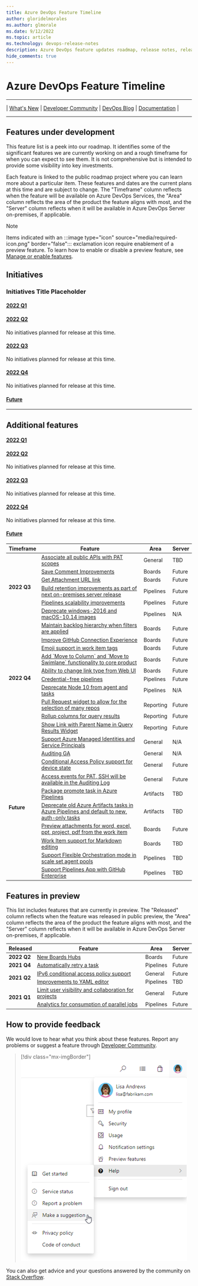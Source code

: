 ```yaml
---
title: Azure DevOps Feature Timeline
author: gloridelmorales
ms.author: glmorale
ms.date: 9/12/2022
ms.topic: article
ms.technology: devops-release-notes
description: Azure DevOps feature updates roadmap, release notes, release timeline, and server build numbers
hide_comments: true
---
```

# Azure DevOps Feature Timeline

---

\| <a href="https://aka.ms/azuredevops/releasenotes" target="blank">What's New</a>
\| <a href="https://developercommunity.visualstudio.com/spaces/21/index.html" target="blank">Developer Community</a>
\| <a href="https://devblogs.microsoft.com/devops/" target="blank">DevOps Blog</a>
\| <a href="/azure/devops/?view=azure-devops&preserve-view=true" target="blank">Documentation</a> \|

---

## Features under development

This feature list is a peek into our roadmap. It identifies some of the significant features we are currently working on and a rough timeframe for when you can expect to see them. It is not comprehensive but is intended to provide some visibility into key investments. 

Each feature is linked to the public roadmap project where you can learn more about a particular item. These features and dates are the current plans at this time and are subject to change. The "Timeframe" column reflects when the feature will be available on Azure DevOps Services, the "Area" column reflects the area of the product the feature aligns with most, and the "Server" column reflects when it will be available in Azure DevOps Server on-premises, if applicable.

> [!NOTE]   
> Items indicated with an :::image type="icon" source="media/required-icon.png" border="false"::: exclamation icon require enablement of a preview feature. To learn how to enable or disable a preview feature, see [Manage or enable features](/azure/devops/project/navigation/preview-features).  

## Initiatives
### Initiatives Title Placeholder
#### [**2022 Q1**](#tab/2022-q1)

#### [**2022 Q2**](#tab/2022-q2)
No initiatives planned for release at this time.   

#### [**2022 Q3**](#tab/2022-q3)
No initiatives planned for release at this time.   

#### [**2022 Q4**](#tab/2022-q4)
No initiatives planned for release at this time.   

#### [**Future**](#tab/future)

---
## Additional features
#### [**2022 Q1**](#tab/2022-q1)

#### [**2022 Q2**](#tab/2022-q2)
No initiatives planned for release at this time.   

#### [**2022 Q3**](#tab/2022-q3)
No initiatives planned for release at this time.   

#### [**2022 Q4**](#tab/2022-q4)
No initiatives planned for release at this time.   

#### [**Future**](#tab/future)


<table>
    <thead>
        <tr>
            <th>Timeframe</th>
            <th>Feature</th>
            <th>Area</th>
            <th>Server</th>
        </tr>
    </thead>
    <tbody>
<tr><td rowspan="6"><strong>2022 Q3</strong></td>
    <td><a href="https://dev.azure.com/mseng/AzureDevOpsRoadmap/_workitems/edit/1882954" data-raw-source="[Associate all public APIs with PAT scopes](https://dev.azure.com/mseng/AzureDevOpsRoadmap/_workitems/edit/1882954)">Associate all public APIs with PAT scopes</a></td><td>General</td><td>TBD</td>    
    <tr><td><a href=https://dev.azure.com/mseng/AzureDevOpsRoadmap/_workitems/edit/1964203 data-raw-source="[Save Comment Improvements](https://dev.azure.com/mseng/AzureDevOpsRoadmap/_workitems/edit/1964203)">Save Comment Improvements</a></td><td>Boards</td><td>Future</td>
    <tr><td><a href=https://dev.azure.com/mseng/AzureDevOpsRoadmap/_workitems/edit/1973004 data-raw-source="[Get Attachment URL link](https://dev.azure.com/mseng/AzureDevOpsRoadmap/_workitems/edit/1973004)">Get Attachment URL link</a></td><td>Boards</td><td>Future</td>
    <tr><td><a href="https://dev.azure.com/mseng/AzureDevOpsRoadmap/_workitems/edit/1951703" data-raw-source="[Build retention improvements as part of next on-premises server release](https://dev.azure.com/mseng/AzureDevOpsRoadmap/_workitems/edit/1951703)">Build retention improvements as part of next on-premises server release</a></td><td>Pipelines</td><td>Future</td>
    <tr><td><a href="https://dev.azure.com/mseng/AzureDevOpsRoadmap/_workitems/edit/1951707" data-raw-source="[Pipelines scalability improvements](https://dev.azure.com/mseng/AzureDevOpsRoadmap/_workitems/edit/1951707)">Pipelines scalability improvements</a></td><td>Pipelines</td><td>Future</td>
    <tr><td><a href="https://dev.azure.com/mseng/AzureDevOpsRoadmap/_workitems/edit/1888421" data-raw-source="[Deprecate windows-2016 and macOS-10.14 images](https://dev.azure.com/mseng/AzureDevOpsRoadmap/_workitems/edit/1888421)">Deprecate windows-2016 and macOS-10.14 images</a></td><td>Pipelines</td><td>N/A</td>
</tr>
<tr><td rowspan="10"><strong>2022 Q4</strong></td>
    <td><a href=https://dev.azure.com/mseng/AzureDevOpsRoadmap/_workitems/edit/1666193 data-raw-source="[Maintain backlog hierarchy when filters are applied](https://dev.azure.com/mseng/AzureDevOpsRoadmap/_workitems/edit/1666193)">Maintain backlog hierarchy when filters are applied</a></td><td>Boards</td><td>Future</td>
    <tr><td><a href=https://dev.azure.com/mseng/AzureDevOpsRoadmap/_workitems/edit/1875162 data-raw-source="[Improve GitHub Connection Experience](https://dev.azure.com/mseng/AzureDevOpsRoadmap/_workitems/edit/1875162)">Improve GitHub Connection Experience</a></td><td>Boards</td><td>Future</td>
    <tr><td><a href=https://dev.azure.com/mseng/AzureDevOpsRoadmap/_workitems/edit/1972967 data-raw-source="[Emoji support in work item tags](https://dev.azure.com/mseng/AzureDevOpsRoadmap/_workitems/edit/1972967)">Emoji support in work item tags</a></td><td>Boards</td><td>Future</td>
    <tr><td><a href=https://dev.azure.com/mseng/AzureDevOpsRoadmap/_workitems/edit/1983317 data-raw-source="[Add `Move to Column` and `Move to Swimlane` functionality to core product](https://dev.azure.com/mseng/AzureDevOpsRoadmap/_workitems/edit/1983317)">Add `Move to Column` and `Move to Swimlane` functionality to core product</a></td><td>Boards</td><td>Future</td>
    <tr><td><a href=https://dev.azure.com/mseng/AzureDevOpsRoadmap/_workitems/edit/1964204 data-raw-source="[Ability to change link type from Web UI](https://dev.azure.com/mseng/AzureDevOpsRoadmap/_workitems/edit/1964204)">Ability to change link type from Web UI</a></td><td>Boards</td><td>Future</td>
    <tr><td><a href=https://dev.azure.com/mseng/AzureDevOpsRoadmap/_workitems/edit/1951713 data-raw-source="[Credential-free pipelines](https://dev.azure.com/mseng/AzureDevOpsRoadmap/_workitems/edit/1951713)">Credential-free pipelines</a></td><td>Pipelines</td><td>Future</td>
    <tr><td><a href=https://dev.azure.com/mseng/AzureDevOpsRoadmap/_workitems/edit/1888423 data-raw-source="[Deprecate Node 10 from agent and tasks](https://dev.azure.com/mseng/AzureDevOpsRoadmap/_workitems/edit/1888423)">Deprecate Node 10 from agent and tasks</a></td><td>Pipelines</td><td>N/A</td>
    <tr><td><a href=https://dev.azure.com/mseng/AzureDevOpsRoadmap/_workitems/edit/1978960 data-raw-source="[Pull Request widget to allow for the selection of many repos](https://dev.azure.com/mseng/AzureDevOpsRoadmap/_workitems/edit/1978960)">Pull Request widget to allow for the selection of many repos</a></td><td>Reporting</td><td>Future</td>
    <tr><td><a href=https://dev.azure.com/mseng/AzureDevOpsRoadmap/_workitems/edit/1978962 data-raw-source="[Rollup columns for query results](https://dev.azure.com/mseng/AzureDevOpsRoadmap/_workitems/edit/1978962)">Rollup columns for query results</a></td><td>Reporting</td><td>Future</td>
    <tr><td><a href="https://dev.azure.com/mseng/AzureDevOpsRoadmap/_workitems/edit/1875887" data-raw-source="[Show Link with Parent Name in Query Results Widget](https://dev.azure.com/mseng/AzureDevOpsRoadmap/_workitems/edit/1875887)">Show Link with Parent Name in Query Results Widget</a></td><td>Reporting</td><td>Future</td>
</tr>
<tr><td rowspan="10"><strong>Future</strong></td>
    <td><a href="https://dev.azure.com/mseng/AzureDevOpsRoadmap/_workitems/edit/1840547" data-raw-source="[Support Azure Managed Identities and Service Principals](https://dev.azure.com/mseng/AzureDevOpsRoadmap/_workitems/edit/1840547)">Support Azure Managed Identities and Service Principals</a></td><td>General</td><td>N/A</td>
    <tr><td><a href="https://dev.azure.com/mseng/AzureDevOpsRoadmap/_workitems/edit/1845287" data-raw-source="[Auditing GA](https://dev.azure.com/mseng/AzureDevOpsRoadmap/_workitems/edit/1845287)">Auditing GA</a></td><td>General</td><td>N/A</td>
    <tr><td><a href="https://dev.azure.com/mseng/AzureDevOpsRoadmap/_workitems/edit/1808700" data-raw-source="[Conditional Access Policy support for device state](https://dev.azure.com/mseng/AzureDevOpsRoadmap/_workitems/edit/1808700)">Conditional Access Policy support for device state</a></td><td>General</td><td>Future</td>
    <tr><td><a href=https://dev.azure.com/mseng/AzureDevOpsRoadmap/_workitems/edit/1808678 data-raw-source="[Access events for PAT, SSH will be available in the Auditing Log](https://dev.azure.com/mseng/AzureDevOpsRoadmap/_workitems/edit/1808678)">Access events for PAT, SSH will be available in the Auditing Log</a></td><td>General</td><td>Future</td>
    <tr><td><a href=https://dev.azure.com/mseng/AzureDevOpsRoadmap/_workitems/edit/1609307 data-raw-source="[Package promote task in Azure Pipelines](https://dev.azure.com/mseng/AzureDevOpsRoadmap/_workitems/edit/1609307)">Package promote task in Azure Pipelines</a></td><td>Artifacts</td><td>TBD</td>
    <tr><td><a href=https://dev.azure.com/mseng/AzureDevOpsRoadmap/_workitems/edit/1609297 data-raw-source="[Deprecate old Azure Artifacts tasks in Azure Pipelines and default to new, auth-only tasks](https://dev.azure.com/mseng/AzureDevOpsRoadmap/_workitems/edit/1609297)">Deprecate old Azure Artifacts tasks in Azure Pipelines and default to new, auth-only tasks</a></td><td>Artifacts</td><td>TBD</td>
    <tr><td><a href=https://dev.azure.com/mseng/AzureDevOpsRoadmap/_workitems/edit/1666196 data-raw-source="[Preview attachments for word, excel, ppt, project, pdf from the work item](https://dev.azure.com/mseng/AzureDevOpsRoadmap/_workitems/edit/1666196)">Preview attachments for word, excel, ppt, project, pdf from the work item</a></td><td>Boards</td><td>Future</td>
    <tr><td><a href=https://dev.azure.com/mseng/AzureDevOpsRoadmap/_workitems/edit/1221138 data-raw-source="[Work Item support for Markdown editing](https://dev.azure.com/mseng/AzureDevOpsRoadmap/_workitems/edit/1221138)">Work Item support for Markdown editing</a></td><td>Boards</td><td>TBD</td>
    <tr><td><a href=https://dev.azure.com/mseng/AzureDevOpsRoadmap/_workitems/edit/1859343 data-raw-source="[Support Flexible Orchestration mode in scale set agent pools](https://dev.azure.com/mseng/AzureDevOpsRoadmap/_workitems/edit/1859343)">Support Flexible Orchestration mode in scale set agent pools</a></td><td>Pipelines</td><td>TBD</td>
    <tr><td><a href=https://dev.azure.com/mseng/AzureDevOpsRoadmap/_workitems/edit/1859348 data-raw-source="[Support Pipelines App with GitHub Enterprise](https://dev.azure.com/mseng/AzureDevOpsRoadmap/_workitems/edit/1859348)">Support Pipelines App with GitHub Enterprise</a></td><td>Pipelines</td><td>TBD</td>
    </tr>
    </tbody>
</table>

## Features in preview

This list includes features that are currently in preview. The "Released" column reflects when the feature was released in public preview, the "Area" column reflects the area of the product the feature aligns with most, and the "Server" column reflects when it will be available in Azure DevOps Server on-premises, if applicable.

<table>
    <thead>
        <tr>
            <th>Released</th>
            <th>Feature</th>
            <th>Area</th>
            <th>Server</th>
        </tr>
    </thead>
    <tbody>
<tr><td rowspan="1"><strong>2022 Q2</strong></td>
    <td><a href=/azure/devops/release-notes/2022/sprint-202-update#new-boards-hubs-now-available-in-public-preview data-raw-source="[New Boards Hubs](/azure/devops/release-notes/2022/sprint-202-update#new-boards-hubs-now-available-in-public-preview)">New Boards Hubs</a></td><td>Boards</td><td>Future</td>
    </tr>
</tr>
<tr><td rowspan="1"><strong>2021 Q4</strong></td>
    <td><a href=https://dev.azure.com/mseng/AzureDevOpsRoadmap/_workitems/edit/1859330 data-raw-source="[Automatically retry a task](https://dev.azure.com/mseng/AzureDevOpsRoadmap/_workitems/edit/1859330)">Automatically retry a task</a></td><td>Pipelines</td><td>Future</td>
</tr>
<tr><td rowspan="2"><strong>2021 Q2</strong></td>
    <td><a href="https://dev.azure.com/mseng/AzureDevOpsRoadmap/_workitems/edit/1837202" data-raw-source="[IPv6 conditional access policy support](https://dev.azure.com/mseng/AzureDevOpsRoadmap/_workitems/edit/1837202)">IPv6 conditional access policy support</a></td><td>General</td><td>Future</td>
    <tr><td><a href=https://dev.azure.com/mseng/AzureDevOpsRoadmap/_workitems/edit/1705283 data-raw-source="[Improvements to YAML editor](https://dev.azure.com/mseng/AzureDevOpsRoadmap/_workitems/edit/1705283)">Improvements to YAML editor</a></td><td>Pipelines</td><td>TBD</td>
</tr>
<tr><td rowspan="2"><strong>2021 Q1</strong></td>
    <td><a href="https://devblogs.microsoft.com/devops/limit-user-visibility-and-collaboration-to-specific-projects/" data-raw-source="[Limit user visibility and collaboration for projects](https://devblogs.microsoft.com/devops/limit-user-visibility-and-collaboration-to-specific-projects/)">Limit user visibility and collaboration for projects</a></td><td>General</td><td>Future</td>
     <tr><td><a href=2020/sprint-179-update.md#historical-graph-for-agent-pools-preview data-raw-source="[Analytics for consumption of parallel jobs](2020/sprint-179-update.md#historical-graph-for-agent-pools-preview)">Analytics for consumption of parallel jobs</a></td><td>Pipelines</td><td>Future</td>
</tr>
 </tbody>
</table>

## How to provide feedback

We would love to hear what you think about these features. Report any problems or suggest a feature through [Developer Community](https://developercommunity.visualstudio.com/spaces/21/index.html).

> [!div class="mx-imgBorder"] 
> ![Make a suggestion](media/help-make-a-suggestion.png)

You can also get advice and your questions answered by the community on [Stack Overflow](https://stackoverflow.com/questions/tagged/azure-devops).
